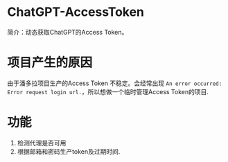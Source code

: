 # ChatGPT-AccessToken

简介：动态获取ChatGPT的Access Token。


# 项目产生的原因

由于潘多拉项目生产的Access Token 不稳定。会经常出现 `An error occurred: Error request login url.`，所以想做一个临时管理Access Token的项目.


# 功能
1. 检测代理是否可用
2. 根据邮箱和密码生产token及过期时间.